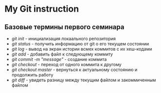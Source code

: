 # My Git instruction

## Базовые термины первого семинара

* *git init* - инициализация локаального репозитория
* *git status* - получить информацию от git о его текущем состоянии
* *git log* - вывод на экран истории всмех коммитов с их хеш-кодами
* *git add* - добавить файл к следующему коммиту
* *git commit -m "message"* - создание коммита
* *git checkout* - переход от одного коммита к другому
* *git checkout master* - вернуться к актуальному состоянию и продолжить работу 
* *git diff* - увидеть разницу между текущим файлом и закоммиченным файлом